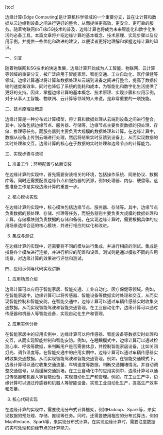 
[toc]                    
                
                
边缘计算(Edge Computing)是计算机科学领域的一个重要分支，旨在让计算和数据从云边缘到设备之间进行更好的整合，从而提供更高效、更安全、更可靠的服务。随着物联网(IoT)和5G技术的普及，边缘计算也将成为未来智能化和数字化生活的必备工具。本篇文章将介绍边缘计算的基本概念、技术原理、实现步骤以及应用示例，并提供一些优化和改进的建议，以便读者更好地理解和掌握边缘计算的知识。

一、引言

随着物联网和5G技术的快速发展，边缘计算开始成为人工智能、物联网、云计算等领域的重要分支，被广泛应用于智能家居、智能交通、工业自动化、医疗保健等领域。边缘计算通过将计算和数据处理从云端到设备之间进行整合，提高了数据传输的速度和效率，同时也降低了系统的能耗和成本，为智能化和数字化生活提供了更好的支持。因此，掌握边缘计算的基本概念、技术原理、实现步骤和应用示例，对于从事人工智能、物联网、云计算等领域的人来说，是非常重要的一项技能。

二、技术原理及概念

边缘计算是一种分布式计算模型，将计算和数据处理从云端到设备之间进行整合。其中，设备包括边缘节点、服务器、存储等，边缘节点主要负责数据的预处理、存储、推理等任务，而服务器则主要负责大规模的数据处理和计算。在边缘计算中，数据从设备上传到云端进行处理，然后将结果实时反馈到设备上，从而实现数据的实时处理和交互。边缘计算的核心在于数据的实时处理和边缘节点的计算能力。

三、实现步骤与流程

1. 准备工作：环境配置与依赖安装

在边缘计算的实现中，首先需要安装相关的环境，包括操作系统、网络协议、数据库等。同时还需要配置边缘节点和服务器的资源，例如处理器、内存、硬盘等。这些准备工作是实现边缘计算的重要一步。

2. 核心模块实现

在边缘计算的实现中，核心模块包括边缘节点、服务器、存储等。其中，边缘节点负责数据的预处理、存储、推理等任务，而服务器则主要负责大规模的数据处理和计算。存储模块则负责数据的存储和备份。在实现边缘计算时，需要根据具体的应用场景选择合适的核心模块，并进行相应的优化和改进。

3. 集成与测试

在边缘计算的实现中，还需要将不同的模块进行集成，并进行相应的测试。集成是指将各个模块进行连接，并进行相应的配置和设置。测试则是通过模拟不同的应用场景，对边缘计算的效果进行评估和测试。

四、应用示例与代码实现讲解

1. 应用场景介绍

边缘计算可以应用于智能家居、智能交通、工业自动化、医疗保健等领域。例如，在智能家居中，边缘计算可以将传感器、智能设备等数据实时处理和交互，从而实现智能控制和智能安防。在智能交通中，边缘计算可以通过车辆传感器实时收集交通数据，从而实现智能驾驶和智能交通管理。在工业自动化中，边缘计算可以通过传感器和机器人等智能设备，实现自动化生产和管理。

2. 应用实例分析

在智能家居中的应用实例中，边缘计算可以将传感器、智能设备等数据实时处理和交互，从而实现智能控制和智能安防。例如，在睡眠模式中，边缘计算可以通过检测心率、呼吸等数据，来判断用户是否需要休息，并控制智能家居设备，比如关闭灯光、调节温度等。在智能交通中的应用实例中，边缘计算可以通过车辆传感器实时收集交通数据，从而实现智能驾驶和智能交通管理。例如，在智能交通模式下，边缘计算可以通过收集交通流量、车辆速度等数据，判断交通拥堵情况，并自动调整交通信号，从而缓解交通拥堵。在工业自动化中的应用实例中，边缘计算可以通过传感器和机器人等智能设备，实现自动化生产和管理。例如，在工业生产中，边缘计算可以通过传感器和机器人等智能设备，实现工业自动化生产，提高生产效率和质量。

3. 核心代码实现

在边缘计算的实现中，需要使用分布式计算框架，例如Hadoop、Spark等，来实现数据的预处理、存储、推理等任务。同时，还需要使用相应的分布式算法，例如MapReduce、Spark等，来实现分布式计算。在实现边缘计算时，需要注意数据的实时处理和边缘节点的计算能力。

